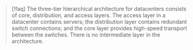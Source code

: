 >[!faq] The three-tier hierarchical architecture for datacenters consists of core, distribution, and access layers. The access layer in a datacenter contains servers; the distribution layer contains redundant switch connections; and the core layer provides high-speed transport between the switches. There is no intermediate layer in the architecture.


